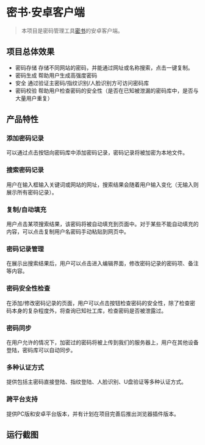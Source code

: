 # 密书·安卓客户端

> 本项目是密码管理工具[密书](https://code.aliyun.com/yqmailsend/rfkhx)的安卓客户端。


## 项目总体效果

- 密码存储 存储不同网站的密码，并能通过网址或名称搜索，点击一键复制。
- 密码生成 帮助用户生成高强度密码
- 安全 通过验证主密码/指纹识别/人脸识别方可访问密码库
- 密码校验 帮助用户检查密码的安全性（是否在已知被泄漏的密码库中，是否与大量用户重复）


## 产品特性

### 添加密码记录

可以通过点击按钮向密码库中添加密码记录，密码记录将被加密为本地文件。

### 搜索密码记录

用户在输入框输入关键词或网站的网址，搜索结果会随着用户输入变化（无输入则展示所有密码记录）。

### 复制/自动填充

用户点击某项搜索结果，该密码将被自动填充到页面中。对于某些不能自动填充的内容，可以点击复制用户名密码手动粘贴到网页中。

### 密码记录管理

在展示出搜索结果后，用户可以点击进入编辑界面，修改密码记录的密码项、备注等内容。

### 密码安全性检查

在添加/修改密码记录的页面，用户可以点击按钮检查密码的安全性，除了检查密码本身的复杂程度外，将查询已知社工库，检查密码是否被泄露过。

### 密码同步

在用户允许的情况下，加密过的密码将被上传到我们的服务器上，用户在其他设备登陆，密码库可以自动同步。

### 多种认证方式

提供包括主密码直接登陆、指纹登陆、人脸识别、U盘验证等多种认证方式。

### 跨平台支持

提供PC版和安卓平台版本，并有计划在项目完善后推出浏览器插件版本。

## 运行截图


